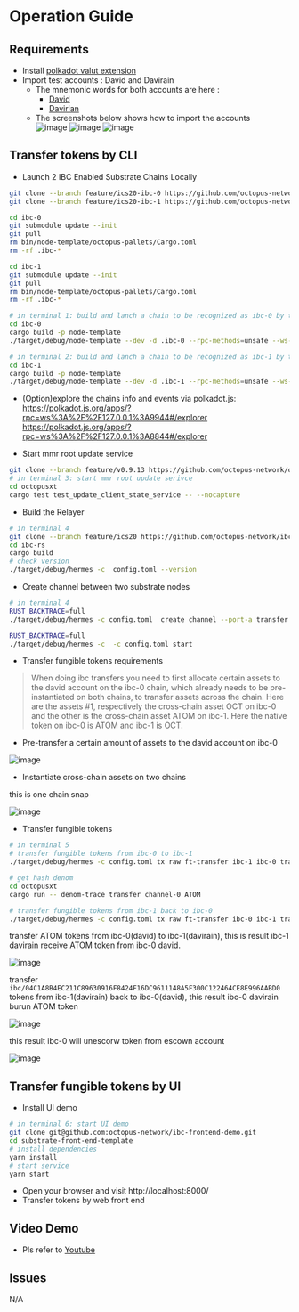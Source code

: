 # Operation Guide

## Requirements

- Install [polkadot valut extension](https://polkadot.js.org/extension/)
- Import test accounts : David and Davirain
  - The mnemonic words for both accounts are here :
    - [David](https://github.com/octopus-network/ibc-rs/blob/feature/ics20/david_seed.json)
    - [Davirian](https://github.com/octopus-network/ibc-rs/blob/feature/ics20/davirain_seed.json)
  - The screenshots below shows how to import the accounts  
![image](assets/importaccount1.png)
![image](assets/importaccount2.png)
![image](assets/importaccount3.png)

## Transfer tokens by CLI

* Launch 2 IBC Enabled Substrate Chains Locally
```bash
git clone --branch feature/ics20-ibc-0 https://github.com/octopus-network/substrate.git ibc-0
git clone --branch feature/ics20-ibc-1 https://github.com/octopus-network/substrate.git ibc-1

cd ibc-0
git submodule update --init
git pull
rm bin/node-template/octopus-pallets/Cargo.toml
rm -rf .ibc-*

cd ibc-1
git submodule update --init
git pull
rm bin/node-template/octopus-pallets/Cargo.toml
rm -rf .ibc-*

# in terminal 1: build and lanch a chain to be recognized as ibc-0 by the relayer
cd ibc-0
cargo build -p node-template 
./target/debug/node-template --dev -d .ibc-0 --rpc-methods=unsafe --ws-external --enable-offchain-indexing true

# in terminal 2: build and lanch a chain to be recognized as ibc-1 by the relayer
cd ibc-1
cargo build -p node-template
./target/debug/node-template --dev -d .ibc-1 --rpc-methods=unsafe --ws-external --enable-offchain-indexing true --port 2033 --ws-port 8844


```
* (Option)explore the chains info and events via polkadot.js:   
    https://polkadot.js.org/apps/?rpc=ws%3A%2F%2F127.0.0.1%3A9944#/explorer  
    https://polkadot.js.org/apps/?rpc=ws%3A%2F%2F127.0.0.1%3A8844#/explorer


* Start mmr root update service
```bash
git clone --branch feature/v0.9.13 https://github.com/octopus-network/octopusxt.git
# in terminal 3: start mmr root update serivce
cd octopusxt
cargo test test_update_client_state_service -- --nocapture 
```

* Build the Relayer
```bash
# in terminal 4
git clone --branch feature/ics20 https://github.com/octopus-network/ibc-rs.git
cd ibc-rs
cargo build
# check version
./target/debug/hermes -c  config.toml --version
```


* Create channel between two substrate nodes
```bash
# in terminal 4
RUST_BACKTRACE=full  
./target/debug/hermes -c config.toml  create channel --port-a transfer --port-b transfer ibc-0 -c ibc-1 -o unordered --new-client-connection 

RUST_BACKTRACE=full 
./target/debug/hermes -c  -c config.toml start  

```

* Transfer fungible tokens requirements

> When doing ibc transfers you need to first allocate certain assets to the david account on the ibc-0 chain, which already needs to be pre-instantiated on both chains, to transfer assets across the chain. Here are the assets #1, respectively the cross-chain asset OCT on ibc-0 and the other is the cross-chain asset ATOM on ibc-1. Here the native token on ibc-0 is ATOM and ibc-1 is OCT.

- Pre-transfer a certain amount of assets to the david account on ibc-0

![image](assets/transfer-to-david.png)

- Instantiate cross-chain assets on two chains

this is one chain snap

![image](assets/forcecreateasset-ibc-0.png)

* Transfer fungible tokens
```bash
# in terminal 5
# transfer fungible tokens from ibc-0 to ibc-1
./target/debug/hermes -c config.toml tx raw ft-transfer ibc-1 ibc-0 transfer channel-0 100000000000000000000 -o 9999 -d ATOM

# get hash denom
cd octopusxt 
cargo run -- denom-trace transfer channel-0 ATOM

# transfer fungible tokens from ibc-1 back to ibc-0
./target/debug/hermes -c config.toml tx raw ft-transfer ibc-0 ibc-1 transfer channel-0 100000000000000000000 -o 9999 -d ibc/04C1A8B4EC211C89630916F8424F16DC9611148A5F300C122464CE8E996AABD0
```

transfer ATOM tokens from ibc-0(david) to ibc-1(davirain),
this is result ibc-1 davirain receive ATOM token from ibc-0 david.

![image](assets/ibc-1-davirain-asset.png)


transfer `ibc/04C1A8B4EC211C89630916F8424F16DC9611148A5F300C122464CE8E996AABD0` tokens from ibc-1(davirain) back to ibc-0(david),
this result ibc-0 davirain burun ATOM token

![image](assets/burn-ibc-1-asset.png)

this result ibc-0 will unescorw token from escown account

![image](assets/ibc-0-asset.png)


## Transfer fungible tokens by UI
* Install UI demo
```bash
# in terminal 6: start UI demo
git clone git@github.com:octopus-network/ibc-frontend-demo.git
cd substrate-front-end-template
# install dependencies
yarn install
# start service
yarn start
```
* Open your browser and visit http://localhost:8000/
* Transfer tokens by web front end



## Video Demo
* Pls refer to [Youtube]()
## Issues
  N/A